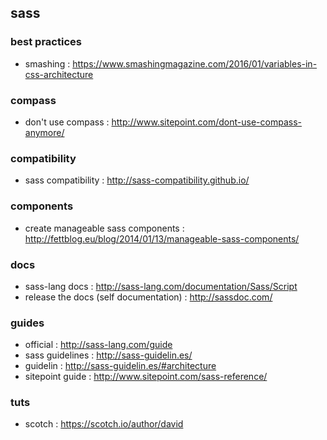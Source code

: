 ## sass

### best practices
- smashing : https://www.smashingmagazine.com/2016/01/variables-in-css-architecture

### compass
- don't use compass : http://www.sitepoint.com/dont-use-compass-anymore/

### compatibility
- sass compatibility : http://sass-compatibility.github.io/

### components
- create manageable sass components : http://fettblog.eu/blog/2014/01/13/manageable-sass-components/

### docs
- sass-lang docs : http://sass-lang.com/documentation/Sass/Script
- release the docs (self documentation) : http://sassdoc.com/

### guides
- official : http://sass-lang.com/guide
- sass guidelines : http://sass-guidelin.es/
- guidelin : http://sass-guidelin.es/#architecture
- sitepoint guide : http://www.sitepoint.com/sass-reference/

### tuts
- scotch : https://scotch.io/author/david
